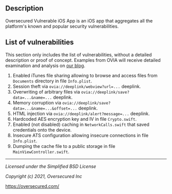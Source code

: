 ## Description
Oversecured Vulnerable iOS App is an iOS app that aggregates all the platform's known and popular security vulnerabilities.

## List of vulnerabilities
This section only includes the list of vulnerabilities, without a detailed description or proof of concept. Examples from OVIA will receive detailed examination and analysis on [our blog](https://blog.oversecured.com/).

1. Enabled iTunes file sharing allowing to browse and access files from `Documents` directory in file `Info.plist`.
2. Session theft via `ovia://deeplink/webview?url=...` deeplink.
3. Overwriting of arbitrary files via `ovia://deeplink/save?data=...&name=...` deeplink.
4. Memory corruption via `ovia://deeplink/save?data=...&name=...&offset=...` deeplink.
5. HTML injection via `ovia://deeplink/alert?message=...` deeplink.
6. Hardcoded AES encryption key and IV in file `Crypto.swift`.
7. Enabled (not disabled) caching in `NetworkCalls.swift` that saved credentials onto the device.
8. Insecure ATS configuration allowing insecure connections in file `Info.plist`.
9. Dumping the cache file to a public storage in file `MainViewController.swift`.

---------------------------------------
*Licensed under the Simplified BSD License*

*Copyright (c) 2021, Oversecured Inc*

https://oversecured.com/
